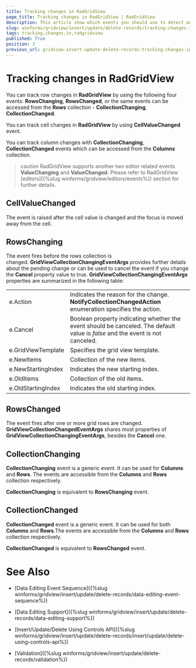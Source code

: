 ```yaml
---
title: Tracking changes in RadGridView
page_title: Tracking changes in RadGridView | RadGridView
description: This article show which events you should use to detect any  changes in RadGridView.
slug: winforms/gridview/insert/update/delete-records/tracking-changes-in-radgridview
tags: tracking,changes,in,radgridview
published: True
position: 3
previous_url: gridview-insert-update-delete-records-tracking-changes-in-radgridview
---
```


# Tracking changes in RadGridView

You can track row changes in __RadGridView__ by using the following four events: __RowsChanging__, __RowsChanged__, or the same events can be accessed from the __Rows__ collection - __CollectionChanging__, __CollectionChanged__.

You can track cell changes in __RadGridView__ by using __CellValueChanged__ event.

You can track column changes with __CollectionChanging__, __CollectionChanged__ events which can be accessed from the __Columns__ collection.

>caution RadGridView supports another two editor related events __ValueChanging__ and __ValueChanged__. Please refer to RadGridView [editors]({%slug winforms/gridview/editors/events%}) section for further details.
>


## CellValueChanged

The event is raised after the cell value is changed and the focus is moved away from the cell.   

## RowsChanging

The event fires before the rows collection is changed. __GridViewCollectionChangingEventArgs__ provides further details about the pending change or can be used to cancel the event if you change the __Cancel__ property value to true. __GridViewCollectionChangingEventArgs__ properties are summarized in the following table:

|||
| ------- | ------- | 
|e.Action|Indicates the reason for the change. __NotifyCollectionChangedAction__ enumeration specifies the action.|
|e.Cancel|Boolean property indicating whether the event should be canceled. The default value is *false* and the event is not canceled.|
|e.GridViewTemplate|Specifies the grid view template.|
|e.NewItems|Collection of the new items.|
|e.NewStartingIndex|Indicates the new starting index.|
|e.OldItems|Collection of the old items.|
|e.OldStartingIndex|Indicates the old starting index.|

## RowsChanged

The event fires after one or more grid rows are changed. __GridViewCollectionChangedEventArgs__ shares most properties of __GridViewCollectionChangingEventArgs__, besides the __Cancel__ one.

## CollectionChanging

__CollectionChanging__ event is a generic event. It can be used for __Columns__ and __Rows__. The events are accessible from the __Columns__ and __Rows__ collection respectively. 

__CollectionChanging__ is equivalent to __RowsChanging__ event.

## CollectionChanged

__CollectionChanged__ event is a generic event. It can be used for both __Columns__ and __Rows__.The events are accessible from the __Columns__ and __Rows__ collection respectively. 

__CollectionChanged__ is equivalent to __RowsChanged__ event.
# See Also
* [Data Editing Event Sequence]({%slug winforms/gridview/insert/update/delete-records/data-editing-event-sequence%})

* [Data Editing Support]({%slug winforms/gridview/insert/update/delete-records/data-editing-support%})

* [Insert/Update/Delete Using Controls API]({%slug winforms/gridview/insert/update/delete-records/insert/update/delete-using-controls-api%})

* [Validation]({%slug winforms/gridview/insert/update/delete-records/validation%})

